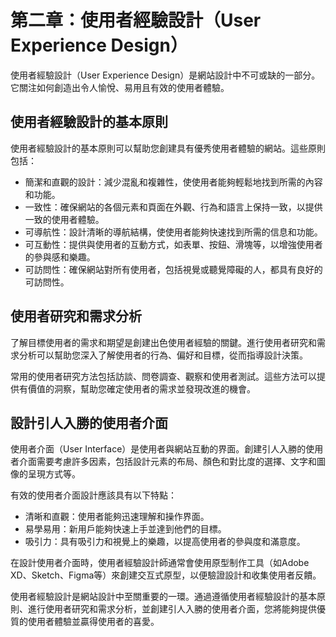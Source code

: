 # 第二章：使用者經驗設計（User Experience Design）

使用者經驗設計（User Experience Design）是網站設計中不可或缺的一部分。它關注如何創造出令人愉悅、易用且有效的使用者體驗。

## 使用者經驗設計的基本原則

使用者經驗設計的基本原則可以幫助您創建具有優秀使用者體驗的網站。這些原則包括：
- 簡潔和直觀的設計：減少混亂和複雜性，使使用者能夠輕鬆地找到所需的內容和功能。
- 一致性：確保網站的各個元素和頁面在外觀、行為和語言上保持一致，以提供一致的使用者體驗。
- 可導航性：設計清晰的導航結構，使使用者能夠快速找到所需的信息和功能。
- 可互動性：提供與使用者的互動方式，如表單、按鈕、滑塊等，以增強使用者的參與感和樂趣。
- 可訪問性：確保網站對所有使用者，包括視覺或聽覺障礙的人，都具有良好的可訪問性。

## 使用者研究和需求分析

了解目標使用者的需求和期望是創建出色使用者經驗的關鍵。進行使用者研究和需求分析可以幫助您深入了解使用者的行為、偏好和目標，從而指導設計決策。

常用的使用者研究方法包括訪談、問卷調查、觀察和使用者測試。這些方法可以提供有價值的洞察，幫助您確定使用者的需求並發現改進的機會。

## 設計引人入勝的使用者介面

使用者介面（User Interface）是使用者與網站互動的界面。創建引人入勝的使用者介面需要考慮許多因素，包括設計元素的布局、顏色和對比度的選擇、文字和圖像的呈現方式等。

有效的使用者介面設計應該具有以下特點：
- 清晰和直觀：使用者能夠迅速理解和操作界面。
- 易學易用：新用戶能夠快速上手並達到他們的目標。
- 吸引力：具有吸引力和視覺上的樂趣，以提高使用者的參與度和滿意度。

在設計使用者介面時，使用者經驗設計師通常會使用原型制作工具（如Adobe XD、Sketch、Figma等）來創建交互式原型，以便驗證設計和收集使用者反饋。

使用者經驗設計是網站設計中至關重要的一環。通過遵循使用者經驗設計的基本原則、進行使用者研究和需求分析，並創建引人入勝的使用者介面，您將能夠提供優質的使用者體驗並贏得使用者的喜愛。
